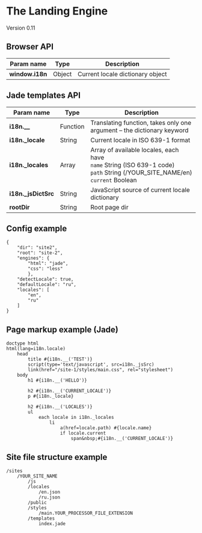 # The Landing Engine
Version 0.11

## Browser API
| Param name | Type | Description |
|---|---|---|
| **window.i18n**    | Object    | Current locale dictionary object |


## Jade templates API

| Param name | Type | Description |
|---|---|---|
| **i18n.__**        | Function  | Translating function, takes only one argument – the dictionary keyword |
| **i18n._locale**   | String    | Current locale in ISO 639-1 format |
| **i18n._locales**  | Array     | Array of available locales, each have<br><code>name</code> String (ISO 639-1 code)<br> <code>path</code> String (/YOUR_SITE_NAME/en)<br><code>current</code> Boolean |
| **i18n._jsDictSrc**    | String    | JavaScript source of current locale dictionary |
| **rootDir**        | String    | Root page dir |

## Config example
    {
        "dir": "site2",
        "root": "site-2",
        "engines": {
            "html": "jade",
            "css": "less"
            },
        "detectLocale": true,
        "defaultLocale": "ru",
        "locales": [
            "en",
            "ru"
        ]
    }

## Page markup example (Jade)
    doctype html
    html(lang=i18n.locale)
        head
            title #{i18n.__('TEST')}
            script(type='text/javascript', src=i18n._jsSrc)
            link(href="/site-1/styles/main.css", rel="stylesheet")
        body
            h1 #{i18n.__('HELLO')}

            h2 #{i18n.__('CURRENT_LOCALE')}
            p #{i18n._locale}

            h2 #{i18n.__('LOCALES')}
            ul
                each locale in i18n._locales
                    li
                        a(href=locale.path) #{locale.name}
                        if locale.current
                            span&nbsp;#{i18n.__('CURRENT_LOCALE')}

## Site file structure example
    /sites
        /YOUR_SITE_NAME
            /js
            /locales
                /en.json
                /ru.json
            /public
            /styles
                /main.YOUR_PROCESSOR_FILE_EXTENSION
            /templates
                index.jade
